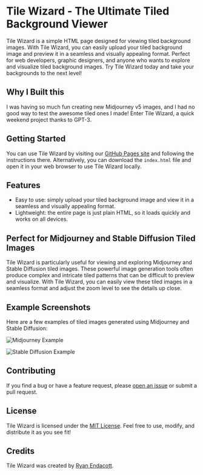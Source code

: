 # Tile Wizard - The Ultimate Tiled Background Viewer

Tile Wizard is a simple HTML page designed for viewing tiled background images. With Tile Wizard, you can easily upload your tiled background image and preview it in a seamless and visually appealing format. Perfect for web developers, graphic designers, and anyone who wants to explore and visualize tiled background images. Try Tile Wizard today and take your backgrounds to the next level!

## Why I Built this
I was having so much fun creating new Midjourney v5 images, and I had no good way to test the awesome tiled ones I made!  Enter Tile Wizard, a quick weekend project thanks to GPT-3.

## Getting Started

You can use Tile Wizard by visiting our [GitHub Pages site](https://ryan-endacott.github.io/TileWizard/) and following the instructions there. Alternatively, you can download the `index.html` file and open it in your web browser to use Tile Wizard locally.

## Features

- Easy to use: simply upload your tiled background image and view it in a seamless and visually appealing format.
- Lightweight: the entire page is just plain HTML, so it loads quickly and works on all devices.

## Perfect for Midjourney and Stable Diffusion Tiled Images

Tile Wizard is particularly useful for viewing and exploring Midjourney and Stable Diffusion tiled images. These powerful image generation tools often produce complex and intricate tiled patterns that can be difficult to preview and visualize. With Tile Wizard, you can easily view these tiled images in a seamless format and adjust the zoom level to see the details up close.

## Example Screenshots

Here are a few examples of tiled images generated using Midjourney and Stable Diffusion:

![Midjourney Example](screenshots/midjourney-example.jpg)

![Stable Diffusion Example](screenshots/stable-diffusion-example.jpg)

## Contributing

If you find a bug or have a feature request, please [open an issue](https://github.com/ryan-endacott/TileWizard/issues) or submit a pull request.

## License

Tile Wizard is licensed under the [MIT License](LICENSE). Feel free to use, modify, and distribute it as you see fit!

## Credits

Tile Wizard was created by [Ryan Endacott](https://twitter.com/RyanEndacott).


